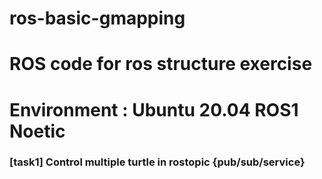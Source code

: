 # ros-basic-gmapping



# ROS code for ros structure exercise
# Environment : Ubuntu 20.04 ROS1 Noetic 


### [task1] Control multiple turtle in rostopic {pub/sub/service}

